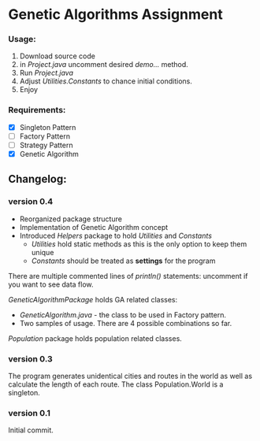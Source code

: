 # Genetic Algorithms Assignment

### Usage: 
1. Download source code
2. in _Project.java_ uncomment desired _demo..._ method.
3. Run _Project.java_ 
4. Adjust _Utilities.Constants_ to chance initial conditions. 
5. Enjoy

### Requirements:
- [x] Singleton Pattern
- [ ] Factory Pattern
- [ ] Strategy Pattern
- [x] Genetic Algorithm 

## Changelog:
### version 0.4
* Reorganized package structure 
* Implementation of Genetic Algorithm concept 
* Introduced _Helpers_ package to hold _Utilities_ and _Constants_ 
    * _Utilities_ hold static methods as this is the only option to keep them unique
    * _Constants_ should be treated as **settings** for the program
    
There are multiple commented lines of _println()_ statements: uncomment if you want to see data flow. 

_GeneticAlgorithmPackage_ holds GA related classes:
 * _GeneticAlgorithm.java_ - the class to be used in Factory pattern. 
 * Two samples of usage. There are 4 possible combinations so far.

_Population_ package holds population related classes.


### version 0.3
The program generates unidentical cities and routes in the world as well as calculate the length of each route. The class Population.World is a singleton.

### version 0.1
Initial commit.